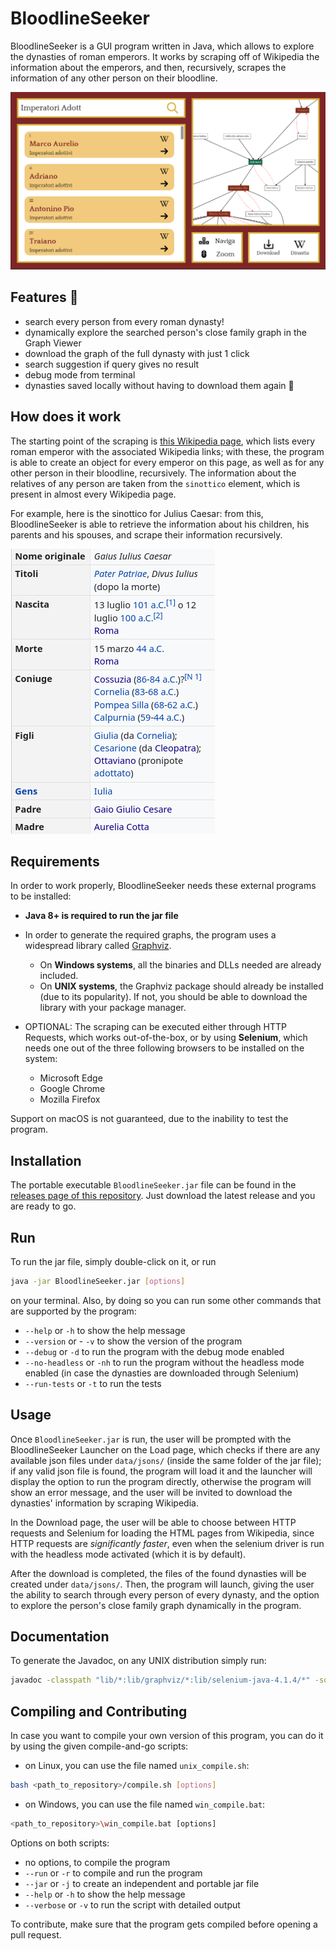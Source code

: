 # BloodlineSeeker

BloodlineSeeker is a GUI program written in Java, which allows to explore the dynasties of roman emperors. It works by scraping off of Wikipedia the information about the emperors, and then, recursively, scrapes the information of any other person on their bloodline.

![Program screenshot](.github/screenshot.png)

## Features 🚀

- search every person from every roman dynasty!
- dynamically explore the searched person's close family graph in the Graph Viewer
- download the graph of the full dynasty with just 1 click
- search suggestion if query gives no result
- debug mode from terminal
- dynasties saved locally without having to download them again 🥱

## How does it work

The starting point of the scraping is [this Wikipedia page](https://it.wikipedia.org/wiki/Imperatori_romani), which lists every roman emperor with the associated Wikipedia links; with these, the program is able to create an object for every emperor on this page, as well as for any other person in their bloodline, recursively. The information about the relatives of any person are taken from the `sinottico` element, which is present in almost every Wikipedia page.

For example, here is the sinottico for Julius Caesar: from this, BloodlineSeeker is able to retrieve the information about his children, his parents and his spouses, and scrape their information recursively.

![Julius Caesar's "sinottico"](.github/sinottico.png)

## Requirements

In order to work properly, BloodlineSeeker needs these external programs to be installed:

- **Java 8+ is required to run the jar file**

- In order to generate the required graphs, the program uses a widespread library called [Graphviz](https://graphviz.org/).
  - On **Windows systems**, all the binaries and DLLs needed are already included.
  - On **UNIX systems**, the Graphviz package should already be installed (due to its popularity). If not, you should be able to download the library with your package manager.

- OPTIONAL: The scraping can be executed either through HTTP Requests, which works out-of-the-box, or by using **Selenium**, which needs one out of the three following browsers to be installed on the system:
  - Microsoft Edge
  - Google Chrome
  - Mozilla Firefox

Support on macOS is not guaranteed, due to the inability to test the program.

## Installation

The portable executable `BloodlineSeeker.jar` file can be found in the [releases page of this repository](https://github.com/Exyss/BloodlineSeeker/releases). Just download the latest release and you are ready to go.

## Run

To run the jar file, simply double-click on it, or run

```sh
java -jar BloodlineSeeker.jar [options]
```

on your terminal. Also, by doing so you can run some other commands that are supported by the program:

- `--help` or `-h` to show the help message
- `--version` or - `-v` to show the version of the program
- `--debug` or `-d` to run the program with the debug mode enabled
- `--no-headless` or `-nh` to run the program without the headless mode enabled (in case the dynasties are downloaded through Selenium)
- `--run-tests` or `-t` to run the tests

## Usage

Once `BloodlineSeeker.jar` is run, the user will be prompted with the BloodlineSeeker Launcher on the Load page, which checks if there are any available json files under `data/jsons/` (inside the same folder of the jar file); if any valid json file is found, the program will load it and the launcher will display the option to run the program directly, otherwise the program will show an error message, and the user will be invited to download the dynasties' information by scraping Wikipedia.

In the Download page, the user will be able to choose between HTTP requests and Selenium for loading the HTML pages from Wikipedia, since HTTP requests are *significantly faster*, even when the selenium driver is run with the headless mode activated (which it is by default).

After the download is completed, the files of the found dynasties will be created under `data/jsons/`. Then, the program will launch, giving the user the ability to search through every person of every dynasty, and the option to explore the person's close family graph dynamically in the program.

## Documentation

To generate the Javadoc, on any UNIX distribution simply run:

```bash
javadoc -classpath "lib/*:lib/graphviz/*:lib/selenium-java-4.1.4/*" -sourcepath ./src **/*.java -d ./doc
```

## Compiling and Contributing

In case you want to compile your own version of this program, you can do it by using the given compile-and-go scripts:

- on Linux, you can use the file named `unix_compile.sh`:

```bash
bash <path_to_repository>/compile.sh [options]
```

- on Windows, you can use the file named `win_compile.bat`:

```bash
<path_to_repository>\win_compile.bat [options]
```

Options on both scripts:

- no options, to compile the program
- `--run` or `-r` to compile and run the program
- `--jar` or `-j` to create an independent and portable jar file
- `--help` or `-h` to show the help message
- `--verbose` or `-v` to run the script with detailed output

To contribute, make sure that the program gets compiled before opening a pull request.
